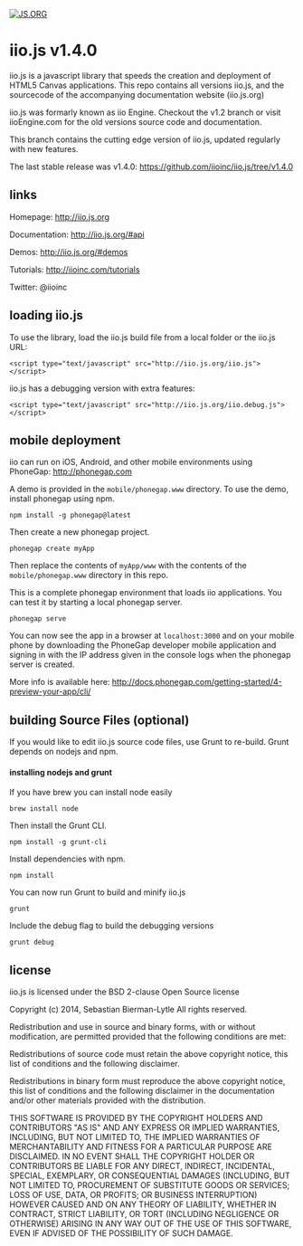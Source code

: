 [![JS.ORG](https://img.shields.io/badge/js.org-iio-888888.svg?style=flat-square)](http://js.org)

iio.js v1.4.0
=============

iio.js is a javascript library that speeds the creation and deployment of HTML5 Canvas applications. This repo contains all versions iio.js, and the sourcecode of the accompanying documentation website (iio.js.org)

iio.js was formarly known as iio Engine. Checkout the v1.2 branch or visit iioEngine.com for the old versions source code and documentation.

This branch contains the cutting edge version of iio.js, updated regularly with new features.

The last stable release was v1.4.0: https://github.com/iioinc/iio.js/tree/v1.4.0

## links
Homepage: http://iio.js.org

Documentation: http://iio.js.org/#api

Demos: http://iio.js.org/#demos

Tutorials: http://iioinc.com/tutorials

Twitter: @iioinc

## loading iio.js
To use the library, load the iio.js build file from a local folder or the iio.js URL:

    <script type="text/javascript" src="http://iio.js.org/iio.js"></script>

iio.js has a debugging version with extra features:

    <script type="text/javascript" src="http://iio.js.org/iio.debug.js"></script>

## mobile deployment
iio can run on iOS, Android, and other mobile environments using PhoneGap: http://phonegap.com

A demo is provided in the `mobile/phonegap.www` directory. To use the demo, install phonegap using npm.

    npm install -g phonegap@latest

Then create a new phonegap project.

    phonegap create myApp

Then replace the contents of `myApp/www` with the contents of the `mobile/phonegap.www` directory in this repo.

This is a complete phonegap environment that loads iio applications. You can test it by starting a local phonegap server.

    phonegap serve

You can now see the app in a browser at `localhost:3000` and on your mobile phone by downloading the PhoneGap developer 
mobile application and signing in with the IP address given in the console logs when the phonegap server is created.

More info is available here: http://docs.phonegap.com/getting-started/4-preview-your-app/cli/

## building Source Files (optional)
If you would like to edit iio.js source code files, use Grunt to re-build. Grunt depends on nodejs and npm.

#### installing nodejs and grunt
If you have brew you can install node easily

    brew install node

Then install the Grunt CLI.

    npm install -g grunt-cli

Install dependencies with npm.

    npm install

You can now run Grunt to build and minify iio.js

    grunt

Include the debug flag to build the debugging versions

    grunt debug

## license

iio.js is licensed under the BSD 2-clause Open Source license

Copyright (c) 2014, Sebastian Bierman-Lytle
All rights reserved.

Redistribution and use in source and binary forms, with or without modification, 
are permitted provided that the following conditions are met:

Redistributions of source code must retain the above copyright notice, this list 
of conditions and the following disclaimer.

Redistributions in binary form must reproduce the above copyright notice, this
list of conditions and the following disclaimer in the documentation and/or other 
materials provided with the distribution.

THIS SOFTWARE IS PROVIDED BY THE COPYRIGHT HOLDERS AND CONTRIBUTORS "AS IS" AND 
ANY EXPRESS OR IMPLIED WARRANTIES, INCLUDING, BUT NOT LIMITED TO, THE IMPLIED 
WARRANTIES OF MERCHANTABILITY AND FITNESS FOR A PARTICULAR PURPOSE ARE DISCLAIMED. 
IN NO EVENT SHALL THE COPYRIGHT HOLDER OR CONTRIBUTORS BE LIABLE FOR ANY DIRECT, 
INDIRECT, INCIDENTAL, SPECIAL, EXEMPLARY, OR CONSEQUENTIAL DAMAGES (INCLUDING, BUT 
NOT LIMITED TO, PROCUREMENT OF SUBSTITUTE GOODS OR SERVICES; LOSS OF USE, DATA, 
OR PROFITS; OR BUSINESS INTERRUPTION) HOWEVER CAUSED AND ON ANY THEORY OF LIABILITY, 
WHETHER IN CONTRACT, STRICT LIABILITY, OR TORT (INCLUDING NEGLIGENCE OR OTHERWISE) 
ARISING IN ANY WAY OUT OF THE USE OF THIS SOFTWARE, EVEN IF ADVISED OF THE 
POSSIBILITY OF SUCH DAMAGE.
